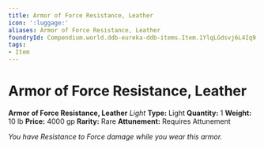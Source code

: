 ```yaml
---
title: Armor of Force Resistance, Leather
icon: ':luggage:'
aliases: Armor of Force Resistance, Leather
foundryId: Compendium.world.ddb-eureka-ddb-items.Item.1YlqLGdsvj6L4Iq9
tags:
- Item
---
```


# Armor of Force Resistance, Leather

**Armor of Force Resistance, Leather**
_Light_
**Type:** Light
**Quantity:** 1
**Weight:** 10 lb
**Price:** 4000 gp
**Rarity:** Rare
**Attunement:** Requires Attunement

*You have Resistance to Force damage while you wear this armor.*